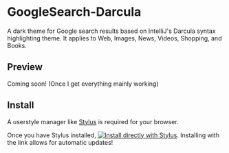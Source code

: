 # GoogleSearch-Darcula
A dark theme for Google search results based on IntelliJ's Darcula syntax highlighting theme.  It applies to Web, Images, News, Videos, Shopping, and Books.

## Preview

Coming soon!  (Once I get everything mainly working)

## Install

A userstyle manager like [Stylus](https://add0n.com/stylus.html) is required for your browser.

Once you have Stylus installed, [![Install directly with Stylus](https://img.shields.io/badge/Install%20directly%20with-Stylus-00adad.svg)](https://raw.githubusercontent.com/Weikardzaena/GoogleSearch-Darcula/master/googlesearch-darcula.user.css).  Installing with the link allows for automatic updates!
